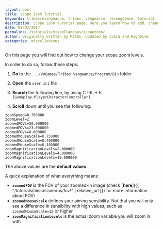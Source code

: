 ```yaml
---
layout: post
title: Scope Zoom Tutorial
keywords: tribesrevengeance, tribes, vengeance, revengeance, tutorial, guide, add, change, scope, zoom, level
description: Scope Zoom Turorial page. Here you learn how to add, change or delete scope zoom levels.
date: 02/03/2014
permalink: /tutorials/miscellaneous/scopezoom/
author: Originally written by MalOx. Updated by Cobra and HighDive
categories: miscellaneous
---
```


On this page you will find out how to change your scope zoom levels.

In order to do so, follow these steps:

1. **Go** to the `.../VUGames/Tribes Vengeance/Program/Bin` folder
2. **Open** the `user.ini` file
3. **Search** the following line, by using CTRL + F: `[Gameplay.PlayerCharacterController]`

4. **Scroll** down until you see the following:

  ```
  zoomSpeed=0.750000 
  zoomLevel=2 
  zoomedFOVs=50.000000 
  zoomedFOVs=23.000000 
  zoomedFOVs=8.000000 
  zoomedMouseScale=0.750000 
  zoomedMouseScale=0.400000 
  zoomedMouseScale=0.100000 
  zoomMagnificationLevels=2.000000 
  zoomMagnificationLevels=4.000000 
  zoomMagnificationLevels=10.000000
  ```

  The above values are the **default values**

  A quick explanation of what everything means:

  - **`zoomedFOV`** is the FOV of your zoomed-in image (check [**here**]({{ "/tutorials/miscellaneous/fov/" | relative_url }}) for more information about FOV)
  - **`zoomedMouseScale`** defines your aiming sensibility. Not that you will only see a difference in sensibility with high values, such as `zoomedMouseScale=15` or higher
  - **`zoomMagnificationLevels`** is the actual zoom variable you will zoom in with
  
